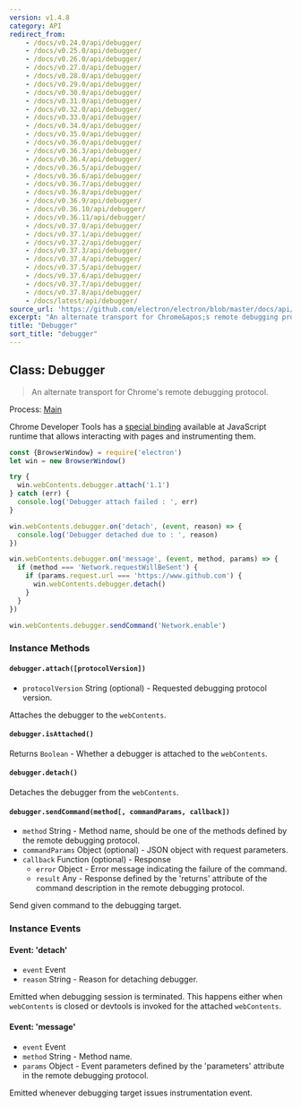 ```yaml
---
version: v1.4.8
category: API
redirect_from:
    - /docs/v0.24.0/api/debugger/
    - /docs/v0.25.0/api/debugger/
    - /docs/v0.26.0/api/debugger/
    - /docs/v0.27.0/api/debugger/
    - /docs/v0.28.0/api/debugger/
    - /docs/v0.29.0/api/debugger/
    - /docs/v0.30.0/api/debugger/
    - /docs/v0.31.0/api/debugger/
    - /docs/v0.32.0/api/debugger/
    - /docs/v0.33.0/api/debugger/
    - /docs/v0.34.0/api/debugger/
    - /docs/v0.35.0/api/debugger/
    - /docs/v0.36.0/api/debugger/
    - /docs/v0.36.3/api/debugger/
    - /docs/v0.36.4/api/debugger/
    - /docs/v0.36.5/api/debugger/
    - /docs/v0.36.6/api/debugger/
    - /docs/v0.36.7/api/debugger/
    - /docs/v0.36.8/api/debugger/
    - /docs/v0.36.9/api/debugger/
    - /docs/v0.36.10/api/debugger/
    - /docs/v0.36.11/api/debugger/
    - /docs/v0.37.0/api/debugger/
    - /docs/v0.37.1/api/debugger/
    - /docs/v0.37.2/api/debugger/
    - /docs/v0.37.3/api/debugger/
    - /docs/v0.37.4/api/debugger/
    - /docs/v0.37.5/api/debugger/
    - /docs/v0.37.6/api/debugger/
    - /docs/v0.37.7/api/debugger/
    - /docs/v0.37.8/api/debugger/
    - /docs/latest/api/debugger/
source_url: 'https://github.com/electron/electron/blob/master/docs/api/debugger.md'
excerpt: "An alternate transport for Chrome&apos;s remote debugging protocol."
title: "Debugger"
sort_title: "debugger"
---
```


## Class: Debugger

> An alternate transport for Chrome's remote debugging protocol.

Process: [Main](http://electron.atom.io/docs/tutorial/quick-start#main-process)

Chrome Developer Tools has a [special binding][rdp] available at JavaScript
runtime that allows interacting with pages and instrumenting them.

```javascript
const {BrowserWindow} = require('electron')
let win = new BrowserWindow()

try {
  win.webContents.debugger.attach('1.1')
} catch (err) {
  console.log('Debugger attach failed : ', err)
}

win.webContents.debugger.on('detach', (event, reason) => {
  console.log('Debugger detached due to : ', reason)
})

win.webContents.debugger.on('message', (event, method, params) => {
  if (method === 'Network.requestWillBeSent') {
    if (params.request.url === 'https://www.github.com') {
      win.webContents.debugger.detach()
    }
  }
})

win.webContents.debugger.sendCommand('Network.enable')
```

### Instance Methods

#### `debugger.attach([protocolVersion])`

* `protocolVersion` String (optional) - Requested debugging protocol version.

Attaches the debugger to the `webContents`.

#### `debugger.isAttached()`

Returns `Boolean` - Whether a debugger is attached to the `webContents`.

#### `debugger.detach()`

Detaches the debugger from the `webContents`.

#### `debugger.sendCommand(method[, commandParams, callback])`

* `method` String - Method name, should be one of the methods defined by the
   remote debugging protocol.
* `commandParams` Object (optional) - JSON object with request parameters.
* `callback` Function (optional) - Response
  * `error` Object - Error message indicating the failure of the command.
  * `result` Any - Response defined by the 'returns' attribute of
     the command description in the remote debugging protocol.

Send given command to the debugging target.

### Instance Events

#### Event: 'detach'

* `event` Event
* `reason` String - Reason for detaching debugger.

Emitted when debugging session is terminated. This happens either when
`webContents` is closed or devtools is invoked for the attached `webContents`.

#### Event: 'message'

* `event` Event
* `method` String - Method name.
* `params` Object - Event parameters defined by the 'parameters'
   attribute in the remote debugging protocol.

Emitted whenever debugging target issues instrumentation event.

[rdp]: https://developer.chrome.com/devtools/docs/debugger-protocol
[`webContents.findInPage`]: http://electron.atom.io/docs/api/web-contents#contentsfindinpagetext-options
